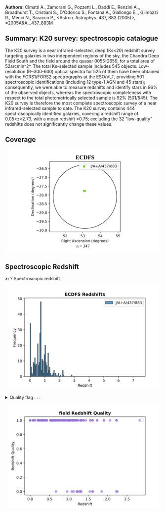 **Authors:** Cimatti A., Zamorani G., Pozzetti L., Daddi E., Renzini A.,, Broadhurst T., Cristiani S., D'Odorico S., Fontana A., Giallongo E.,, Gilmozzi R., Menci N., Saracco P., <Astron. Astrophys. 437, 883 (2005)>, =2005A&A...437..883M

## Summary: K20 survey: spectroscopic catalogue 

The K20 survey is a near infrared-selected, deep (Ks<20) redshift survey targeting galaxies in two independent regions of the sky, the Chandra Deep Field South and the field around the quasar 0055-2659, for a total area of 52arcmin^2^. The total Ks-selected sample includes 545 objects. Low-resolution (R~300-600) optical spectra for 525 of them have been obtained with the FORS1/FORS2 spectrographs at the ESO/VLT, providing 501 spectroscopic identifications (including 12 type-1 AGN and 45 stars); consequently, we were able to measure redshifts and identify stars in 96% of the observed objects, whereas the spectroscopic completeness with respect to the total photometrically selected sample is 92% (501/545). The K20 survey is therefore the most complete spectroscopic survey of a near infrared-selected sample to date. The K20 survey contains 444 spectroscopically identified galaxies, covering a redshift range of 0.05<z<2.73, with a mean redshift <z>=0.75; excluding the 32 "low-quality" redshifts does not significantly change these values.
## Coverage
![image](https://raw.githubusercontent.com/joshgithubbin/Sherlock-DDF/refs/heads/main/Catalogue%20Plotting/Catalogues/J-A+A-437-883/Subcatalogues/ECDFS/Plots/fieldcover.png)
## Spectroscopic Redshift 
 
**z:** ? Spectroscopic redshift 
 

![image](https://raw.githubusercontent.com/joshgithubbin/Sherlock-DDF/refs/heads/main/Catalogue%20Plotting/Catalogues/J-A+A-437-883/Subcatalogues/ECDFS/Plots/zspec.png)
<details>
<summary>Quality flag . . .

![image](https://raw.githubusercontent.com/joshgithubbin/Sherlock-DDF/refs/heads/main/Catalogue%20Plotting/Catalogues/J-A+A-437-883/Subcatalogues/ECDFS/Plots/q_zspec.png)</summary>
## Catalogue Schema

<details>
<summary>catalog.dat</summary>

| Bytes   | Format   | Units        | Label         | Explanations                                                  |
|:--------|:---------|:-------------|:--------------|:--------------------------------------------------------------|
| 1- 11   | A11      | ---          | Seq           | K20 identification number,                                    |
| 13- 14  | I2       | h            | RAh           | Right ascension (J2000.0)                                     |
| 16- 17  | I2       | min          | RAm           | Right ascension (J2000.0)                                     |
| 19- 24  | F6.3     | s            | RAs           | Right ascension (J2000.0)                                     |
| 26      | A1       | ---          | DE-           | Declination sign (J2000.0)                                    |
| 27- 28  | I2       | deg          | DEd           | Declination (J2000.0)                                         |
| 30- 31  | I2       | arcmin       | DEm           | Declination (J2000.0)                                         |
| 33- 37  | F5.2     | arcsec       | DEs           | Declination (J2000.0)                                         |
| 39- 43  | F5.2     | mag          | Ksmag         | Total (SExtractor BEST) Ks-band magnitude                     |
| 45- 48  | F4.2     | mag          | R-K           | R-K colour index, measured in a 2"-diameter                   |
| 50- 54  | F5.3     | ---          | z             | ? Spectroscopic redshift                                      |
| 55      | A1       | ---          | ---           | [I] (indef) when no redshift (q_z=-1)                         |
| 56- 57  | I2       | ---          | q_z           | [-1/1]? Quality flag on redshfit (1)                          |
| 59- 61  | A3       | ---          | Class         | Spectroscopic classes code (2)                                |
| 63- 79  | A17      | ---          | FileName      | Spectra file name in "sp" subdirectory                        |
| 81- 92  | A12      | ---          | Com           | Comment                                                       |
| 1       | =        | solid        | redshift      | determination;                                                |
| 0       | =        | tentative    | redshift      | determination;                                                |
| 1       | =        | no           | redshfit      | determination.                                                |
| 0       | =        | objects      | classified    | as stars;                                                     |
| 1       | =        | red          | passive       | early-type galaxies;                                          |
| 2       | =        | blue         | emission-line | galaxies;                                                     |
| 5       | =        | intermediate | galaxies      | with emission lines but red continuum indices;                |
| 3       | =        | galaxies     | which         | are not included in one of the three previous classes;        |
| 4       | =        | broad-line   | AGN.          | We remind that objects with only a tentative redshift (q_z=0) |

**Note**: Quality flag on redshfit as follows:
      1 = solid redshift determination;
      0 = tentative redshift determination;
     -1 = no redshfit determination.
Note (2): Spectroscopic classes as follows:
      0 = objects classified as stars;
      1 = red passive early-type galaxies;
      2 = blue emission-line galaxies;
    1.5 = intermediate galaxies with emission lines but red continuum indices;
      3 = galaxies which are not included in one of the three previous classes;
      4 = broad-line AGN.
      We remind that objects with only a tentative redshift (q_z=0)
      are not classified.

</details>
